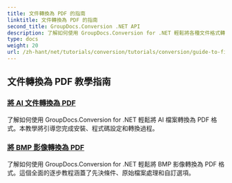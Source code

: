 ```yaml
---
title: 文件轉換為 PDF 的指南
linktitle: 文件轉換為 PDF 的指南
second_title: GroupDocs.Conversion .NET API
description: 了解如何使用 GroupDocs.Conversion for .NET 輕鬆將各種文件格式轉換為 PDF。本逐步教程涵蓋了從設定庫到執行無縫文件轉換的所有內容。
type: docs
weight: 20
url: /zh-hant/net/tutorials/conversion/tutorials/conversion/guide-to-file-conversion-to-pdf/
---
```


## 文件轉換為 PDF 教學指南
### [將 AI 文件轉換為 PDF](./converting-ai-to-pdf/)
了解如何使用 GroupDocs.Conversion for .NET 輕鬆將 AI 檔案轉換為 PDF 格式。本教學將引導您完成安裝、程式碼設定和轉換過程。
### [將 BMP 影像轉換為 PDF](./converting-bmp-to-pdf/)
了解如何使用 GroupDocs.Conversion for .NET 輕鬆將 BMP 影像轉換為 PDF 格式。這個全面的逐步教程涵蓋了先決條件、原始檔案處理和自訂選項。